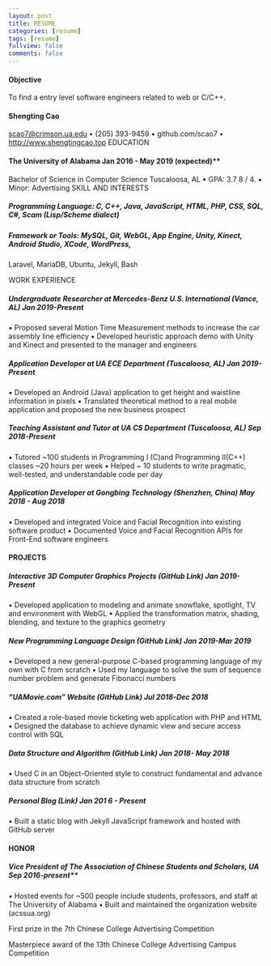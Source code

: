 ```yaml
---
layout: post
title: RESUME
categories: [resume]
tags: [resume]
fullview: false
comments: false
---
```

#### Objective
To find a entry level software engineers related to web or C/C++.

#### Shengting Cao
scao7@crimson.ua.edu • (205) 393-9459 • github.com/scao7 • http://www.shengtingcao.top
EDUCATION
#### The University of Alabama Jan 2016 - May 2019 (expected)**
Bachelor of Science in Computer Science Tuscaloosa, AL
▪ GPA: 3.7 8 / 4.
▪ Minor: Advertising
SKILL AND INTERESTS

##### Programming Language: C, C++, Java, JavaScript, HTML, PHP, CSS, SQL, C#, Scam (Lisp/Scheme dialect)

##### Framework or Tools: MySQL, Git, WebGL, App Engine, Unity, Kinect, Android Studio, XCode, WordPress,
Laravel, MariaDB, Ubuntu, Jekyll, Bash

WORK EXPERIENCE

##### Undergraduate Researcher at Mercedes-Benz U.S. International (Vance, AL) **Jan 2019-Present**

▪ Proposed several Motion Time Measurement methods to increase the car assembly line efficiency
▪ Developed heuristic approach demo with Unity and Kinect and presented to the manager and engineers

##### Application Developer at UA ECE Department (Tuscaloosa, AL) **Jan 2019-Present**
▪ Developed an Android (Java) application to get height and waistline information in pixels
▪ Translated theoretical method to a real mobile application and proposed the new business prospect

##### Teaching Assistant and Tutor at UA CS Department (Tuscaloosa, AL) **Sep 2018-Present**
▪ Tutored ~100 students in Programming I (C)and Programming II(C++) classes ~20 hours per week
▪ Helped ~ 10 students to write pragmatic, well-tested, and understandable code per day
##### Application Developer at Gongbing Technology (Shenzhen, China) **May 2018 - Aug 2018**
▪ Developed and integrated Voice and Facial Recognition into existing software product
▪ Documented Voice and Facial Recognition APIs for Front-End software engineers

#### PROJECTS

##### Interactive 3D Computer Graphics Projects (GitHub Link) Jan 2019-Present

▪ Developed application to modeling and animate snowflake, spotlight, TV and environment with WebGL
▪ Applied the transformation matrix, shading, blending, and texture to the graphics geometry
##### New Programming Language Design (GitHub Link) Jan 2019-Mar 2019
▪ Developed a new general-purpose C-based programming language of my own with C from scratch
▪ Used my language to solve the sum of sequence number problem and generate Fibonacci numbers
##### “UAMovie.com” Website (GitHub Link) Jul 2018-Dec 2018
▪ Created a role-based movie ticketing web application with PHP and HTML
▪ Designed the database to achieve dynamic view and secure access control with SQL
##### Data Structure and Algorithm (GitHub Link) Jan 2018- May 2018
▪ Used C in an Object-Oriented style to construct fundamental and advance data structure from scratch
##### Personal Blog (Link) Jan 201 6 - Present
▪ Built a static blog with Jekyll JavaScript framework and hosted with GitHub server
#### HONOR
##### Vice President of The Association of Chinese Students and Scholars, UA Sep 2016-present**
▪ Hosted events for ~500 people include students, professors, and staff at The University of Alabama
▪ Built and maintained the organization website (acssua.org)

First prize in the 7th Chinese College Advertising Competition

Masterpiece award of the 13th Chinese College Advertising Campus Competition
